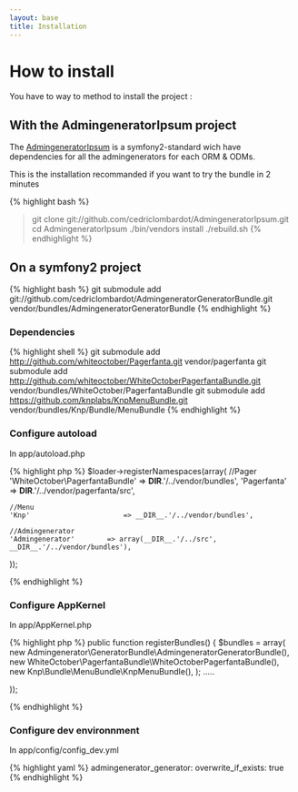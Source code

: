 ```yaml
---
layout: base
title: Installation
---
```


# How to install

You have to way to method to install the project :

## With the AdmingeneratorIpsum project ##

The [AdmingeneratorIpsum](https://github.com/cedriclombardot/AdmingeneratorIpsum) is a symfony2-standard wich have dependencies for all the admingenerators for each ORM & ODMs.

This is the installation recommanded if you want to try the bundle in 2 minutes 

{% highlight bash %}
> git clone git://github.com/cedriclombardot/AdmingeneratorIpsum.git
> cd AdmingeneratorIpsum
> ./bin/vendors install
> ./rebuild.sh
{% endhighlight %}

## On a symfony2 project ##

{% highlight bash %}
git submodule add git://github.com/cedriclombardot/AdmingeneratorGeneratorBundle.git vendor/bundles/AdmingeneratorGeneratorBundle
{% endhighlight %}

### Dependencies ###

{% highlight shell %}
git submodule add http://github.com/whiteoctober/Pagerfanta.git vendor/pagerfanta
git submodule add http://github.com/whiteoctober/WhiteOctoberPagerfantaBundle.git vendor/bundles/WhiteOctober/PagerfantaBundle
git submodule add https://github.com/knplabs/KnpMenuBundle.git vendor/bundles/Knp/Bundle/MenuBundle
{% endhighlight %}

### Configure autoload ###

In app/autoload.php

{% highlight php %}
$loader->registerNamespaces(array(
    //Pager
    'WhiteOctober\PagerfantaBundle' => __DIR__.'/../vendor/bundles',
    'Pagerfanta' => __DIR__.'/../vendor/pagerfanta/src',
    
    //Menu
    'Knp'                       => __DIR__.'/../vendor/bundles',
    
    //Admingenerator
    'Admingenerator'        => array(__DIR__.'/../src', __DIR__.'/../vendor/bundles'),
    
));

{% endhighlight %}

### Configure AppKernel ###

In app/AppKernel.php

{% highlight php %}
public function registerBundles()
    {
        $bundles = array(
            new Admingenerator\GeneratorBundle\AdmingeneratorGeneratorBundle(),
            new WhiteOctober\PagerfantaBundle\WhiteOctoberPagerfantaBundle(),
            new Knp\Bundle\MenuBundle\KnpMenuBundle(),
        );
.....
    
));

{% endhighlight %}

### Configure dev environnment ###

In app/config/config_dev.yml

{% highlight yaml %}
admingenerator_generator:
    overwrite_if_exists: true
{% endhighlight %}

